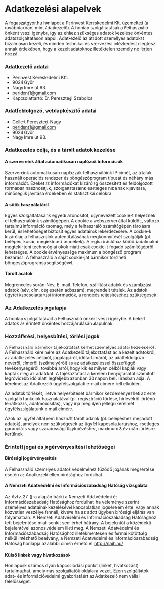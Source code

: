 # Adatkezelési alapelvek
A fogaszatgyor.hu honlapot a Perinvest Kereskedelmi Kft. üzemelteti (a továbbiakban, mint Adatkezelő). A honlap szolgáltatásait a Felhasználó önként veszi igénybe, így az ehhez szükséges adatok kezelése önkéntes adatszolgáltatáson alapul. Adatkezelő az átadott személyes adatokat bizalmasan kezeli, és minden technikai és szervezési intézkedést megtesz annak érdekében, hogy a kezelt adatokhoz illetéktelen személy ne férjen hozzá.

### Adatkezelő adatai
- Perinvest Kereskedelmi Kft.
- 9024 Győr
- Nagy Imre út 93.
- perident1@gmail.com
- Kapcsolattartó: Dr. Peresztegi Szabolcs

### Adatfeldolgozó, weblapkészítő adatai
- Gellert Peresztegi-Nagy
- perident1@gmail.com
- 9024 Győr
- Nagy Imre út 93.

### Adatkezelés célja, és a tárolt adatok kezelése
#### A szervereink által automatikusan naplózott információk
Szervereink automatikusan naplózzák felhasználóink IP-címét, az általuk használt operációs rendszer és böngészőprogram típusát és néhány más információt. Ezeket az információkat kizárólag összesített és feldolgozott formában hasznosítjuk, szolgáltatásaink esetleges hibáinak kijavítása, minőségük javítása érdekében és statisztikai célokra.

#### A sütik használatáról
Egyes szolgáltatásaink egyedi azonosítót, úgynevezett cookie-t helyeznek el felhasználóink számítógépén. A cookie a webszerver által küldött, változó tartalmú információ csomag, mely a felhasználó számítógépén tárolásra kerül, és lehetőséget biztosít egyes adatainak lekérdezésére. A cookie-k kizárólag a felhasználók autentikálásának megkönnyítését szolgálják (pl. belépés, kosár, megtekintett termékek). A regisztrációhoz kötött tartalmakat megtekinteni technológiai okok miatt csak cookie-t fogadó számítógépről lehetséges. A cookie érvényessége maximum a böngésző program bezárása. A felhasználó a saját cookie-ját bármikor törölheti böngészőprogramja segítségével.

#### Tárolt adatok
Megrendelés során: Név, E-mail, Telefon, szállítási adatok és számlázási adatok (név, cím, cég esetén adószám), megrendelt tételek. Az adatok ügyfél kapcsolattartási információk, a rendelés teljesítéséhez szükségesek.

### Az Adatkezelés jogalapja
A honlap szolgáltatásait a Felhasználó önként veszi igénybe. A bekért adatok az érintett önkéntes hozzájárulásán alapulnak.

### Hozzáférési, helyesbítési, törlési jogok
A Felhasználó bármikor tájékoztatást kérhet személyes adatai kezeléséről . A Felhasználó kérelmére az Adatkezelő tájékoztatást ad a kezelt adatokról, az adatkezelés céljáról, jogalapjáról, időtartamáról, az adatfeldolgozó nevéről, címéről (székhelyéről) és az adatkezeléssel összefüggő tevékenységéről, továbbá arról, hogy kik és milyen célból kapják vagy kapták meg az adatokat. A tájékoztatást a kérelem benyújtásától számított legrövidebb idő alatt, legfeljebb azonban 30 napon belül írásban adja. A kérelmet az Adatkezelő ügyfélszolgálati e-mail címére kell elküldeni.

Az adatok törlését, illetve helyesbítését bármikor kezdeményezheti az erre szolgáló funkciók használatával (pl. regisztráció törlése, hírlevélről történő leiratkozás, adatmódosítás), vagy írja meg ilyen jellegű kérelmét ügyfélszolgálatunk e-mail címére.

Azok az ügyfél által nem használt tárolt adatok (pl. belépéshez megadott adatok), amelyek nem szükségesek az ügyfél kapcsolattartáshoz, esetleges garanciális vagy szavatossági ügyintézéshez, maximum 3 év után törlésre kerülnek.

### Érintett jogai és jogérvényesítési lehetőségei
#### Bírósági jogérvényesítés
A Felhasználó személyes adatok védelméhez fűződő jogának megsértése esetén az Adatkezelő ellen bírósághoz fordulhat.

#### A Nemzeti Adatvédelmi és Információszabadság Hatóság vizsgálata
Az Avtv. 27. §-a alapján bárki a Nemzeti Adatvédelmi és Információszabadság Hatósághoz fordulhat, ha véleménye szerint személyes adatainak kezelésével kapcsolatban jogsérelem érte, vagy annak közvetlen veszélye fennáll, kivéve ha az adott ügyben bírósági eljárás van folyamatban. A Nemzeti Adatvédelmi és Információszabadság Hatósághoz tett bejelentése miatt senkit sem érhet hátrány. A bejelentőt a közérdekű bejelentővel azonos védelem illeti meg.
A Nemzeti Adatvédelmi és Információszabadság Hatósághoz illetékmentesen és formai kötöttség nélkül intézhető beadvány, a Nemzeti Adatvédelmi és Információszabadság Hatóság honlapja az alábbi címen érhető el: http://naih.hu/

#### Külső linkek vagy hivatkozások
Honlapunk számos olyan kapcsolódási pontot (linket, hivatkozást) tartalmazhat, amely más szolgáltatók oldalaira vezet. Ezen szolgáltatók adat- és információvédelmi gyakorlatáért az Adatkezelő nem vállal felelősséget.
